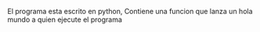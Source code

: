 El programa esta escrito en python, Contiene una funcion que lanza un hola mundo a quien ejecute el programa 
